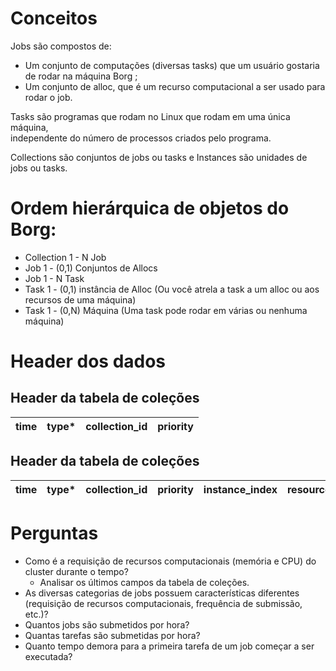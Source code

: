 # Conceitos

Jobs são compostos de:

- Um conjunto de computações (diversas tasks) que um usuário gostaria de rodar na máquina Borg ;
- Um conjunto de alloc, que é um recurso computacional a ser usado para rodar o job.

Tasks são programas que rodam no Linux que rodam em uma única máquina, \
independente do número de processos criados pelo programa.

Collections são conjuntos de jobs ou tasks e Instances são unidades de jobs ou tasks.

# Ordem hierárquica de objetos do Borg:

- Collection 1 - N Job
- Job 1 - (0,1) Conjuntos de Allocs
- Job 1 - N Task
- Task 1 - (0,1) instância de Alloc (Ou você atrela a task a um alloc ou aos recursos de uma máquina)
- Task 1 - (0,N) Máquina (Uma task pode rodar em várias ou nenhuma máquina)

# Header dos dados

## Header da tabela de coleções

| time | type* | collection_id | priority |
|------|-------|---------------|----------|

## Header da tabela de coleções

| time | type* | collection_id | priority | instance_index | resource_requests.cpu | resource_requests.memory |
|------|-------|---------------|----------|----------------|-----------------------|--------------------------|

# Perguntas

- Como é a requisição de recursos computacionais (memória e CPU) do cluster durante o tempo?
    - Analisar os últimos campos da tabela de coleções.
- As diversas categorias de jobs possuem características diferentes (requisição de recursos computacionais, frequência de submissão, etc.)?
- Quantos jobs são submetidos por hora?
- Quantas tarefas são submetidas por hora?
- Quanto tempo demora para a primeira tarefa de um job começar a ser executada?
